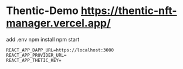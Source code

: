 # Thentic-Demo  https://thentic-nft-manager.vercel.app/


add .env 
npm install
npm start

```
REACT_APP_DAPP_URL=https://localhost:3000
REACT_APP_PROVIDER_URL=
REACT_APP_THETIC_KEY=

```


